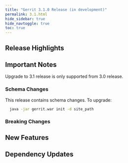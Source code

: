 ```yaml
---
title: "Gerrit 3.1.0 Release (in development)"
permalink: 3.1.html
hide_sidebar: true
hide_navtoggle: true
toc: true
---
```


## Release Highlights

## Important Notes

Upgrade to 3.1 release is only supported from 3.0 release.

### Schema Changes

This release contains schema changes. To upgrade:

``` sh
  java -jar gerrit.war init -d site_path
```

### Breaking Changes

## New Features

## Dependency Updates
